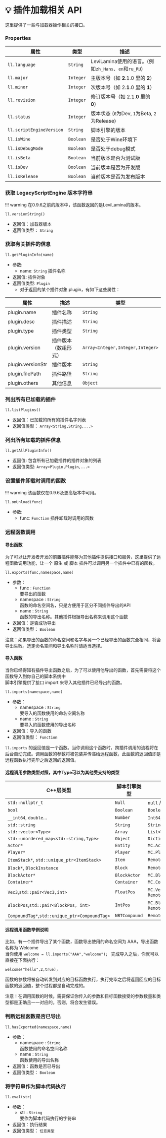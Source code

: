 # 💡 插件加载相关 API

这里提供了一些与加载器操作相关的接口。

### Properties

| 属性                       | 类型        | 描述                                         |
|--------------------------|-----------|--------------------------------------------|
| `ll.language`            | `String`  | LeviLamina使用的语言。(例如`zh_Hans`、`en`和`ru_RU`) |
| `ll.major`               | `Integer` | 主版本号（如 **2**.1.0 里的 **2**）                 |
| `ll.minor`               | `Integer` | 次版本号（如 2.**1**.0 里的 **1**）                 |
| `ll.revision`            | `Integer` | 修订版本号（如 2.1.**0** 里的 **0**）                |
| `ll.status`              | `Integer` | 版本状态 (`0`为Dev, `1`为Beta, `2`为Release)      |
| `ll.scriptEngineVersion` | `String`  | 脚本引擎的版本                                    |
| `ll.isWine`              | `Boolean` | 是否处于Wine环境下                                |
| `ll.isDebugMode`         | `Boolean` | 是否处于debug模式                                |
| `ll.isBeta`              | `Boolean` | 当前版本是否为测试版                                 |
| `ll.isDev`               | `Boolean` | 当前版本是否为开发版                                 |
| `ll.isRelease`           | `Boolean` | 当前版本是否为发布版本                                |

### 获取 LegacyScriptEngine 版本字符串

!!! warning
    在0.9.6之前的版本中，该函数返回的是LeviLamina的版本。

`ll.versionString()`

- 返回值：加载器版本
- 返回值类型： `String`

### 获取有关插件的信息

`ll.getPluginInfo(name)`

- 参数:
    - name: `String`
      插件名称
- 返回值: 插件对象
- 返回值类型:  `Plugin`
    - 对于返回的某个插件对象 plugin，有如下这些属性：

| 属性                | 描述         | 类型                               |
|-------------------|------------|----------------------------------|
| plugin.name       | 插件名称       | `String`                         |
| plugin.desc       | 插件描述       | `String`                         |
| plugin.type       | 插件类型       | `String`                         |
| plugin.version    | 插件版本（数组形式） | `Array<Integer,Integer,Integer>` |
| plugin.versionStr | 插件版本       | `String`                         |
| plugin.filePath   | 插件路径       | `String`                         |
| plugin.others     | 其他信息       | `Object`                         |

### 列出所有已加载的插件

`ll.listPlugins()`

- 返回值：已加载的所有的插件名字列表
- 返回值类型： `Array<String,String,...>`

### 列出所有加载的插件信息

`ll.getAllPluginInfo()`

- 返回值: 包含所有已加载插件的插件对象的列表
- 返回值类型:  `Array<Plugin,Plugin,...>`

### 设置插件卸载时调用的函数

!!! warning
    该函数仅在0.9.6及更高版本中可用。

`ll.onUnload(func)`

- 参数:
    - func: `Function`
      插件卸载时调用的函数

### 远程函数调用

#### 导出函数

为了可以让开发者开发的前置插件能够为其他插件提供接口和服务，这里提供了远程函数调用功能，让一个 原生 或 脚本
插件可以调用另一个插件中已有的函数。

`ll.exports(func,namespace,name)`

- 参数：
    - func : `Function`  
      要导出的函数
    - namespace : `String`  
      函数的命名空间名，只是方便用于区分不同插件导出的API
    - name : `String`  
      函数的导出名称。其他插件根据导出名称来调用这个函数
- 返回值：是否成功导出
- 返回值类型： `Boolean`

注意：如果导出的函数的命名空间和名字与另一个已经导出的函数完全相同，将会导出失败。选定命名空间和导出名称时请适当选择。

#### 导入函数

当你已经得知有插件导出函数之后，为了可以使用他导出的函数，首先需要将这个函数导入到你自己的脚本系统中  
脚本引擎提供了接口 import 来导入其他插件已经导出的函数。

`ll.imports(namespace,name)`

- 参数：
    - namespace : `String`  
      要导入的函数使用的命名空间名称
    - name : `String`  
      要导入的函数使用的导出名称
- 返回值：导入的函数
- 返回值类型： `Function`

`ll.imports` 的返回值是一个函数。当你调用这个函数时，跨插件调用的流程将在后台自动完成。调用函数的参数将被包装并传递给远程函数，此函数的返回值即是远程函数执行完毕之后返回的返回值。

#### 远程调用参数类型对照，其中Type可以为其他受支持的类型

| C++层类型                                        | 脚本引擎类型        | .NET托管类型                                 | 内部类型（备注）                               |
|-----------------------------------------------|---------------|------------------------------------------|----------------------------------------|
| `std::nullptr_t`                              | `Null`        | `null` / `Nothing` / `nullptr`           | `std::nullptr_t`                       |
| `bool`                                        | `Boolean`     | `Boolean`                                | `bool`                                 |
| `__int64`, `double`...                        | `Number`      | `Int64`, `Double`...                     | `RemoteCall::NumberType`               |
| `std::string`                                 | `String`      | `String`                                 | `std::string`                          |
| `std::vector<Type>`                           | `Array`       | `List<Type>`                             | `std::vector<Type>`                    |
| `std::unordered_map<std::string,Type>`        | `Object`      | `Dictionary<String,Type>`                | `std::unordered_map<std::string,Type>` |
| `Actor*`                                      | `Entity`      | `MC.Actor`                               | `Actor*`                               |
| `Player*`                                     | `Player`      | `MC.Player`                              | `Player*`                              |
| `ItemStack*`, `std::unique_ptr<ItemStack>`    | `Item`        | `RemoteCall.ItemType`                    | `RemoteCall::ItemType`                 |
| `Block*`, `BlockInstance`                     | `Block`       | `RemoteCall.BlockType`                   | `RemoteCall::BlockType`                |
| `BlockActor*`                                 | `BlockActor`  | `MC.BlockActor`                          | `BlockActor*`                          |
| `Container*`                                  | `Container`   | `MC.Container`                           | `Container*`                           |
| `Vec3`,`std::pair<Vec3,int>`                  | `FloatPos`    | `MC.Vec3`, `RemoteCall.WorldPosType`     | `RemoteCall::WorldPosType`             |
| `BlockPos`,`std::pair<BlockPos, int>`         | `IntPos`      | `MC.BlockPos`, `RemoteCall.BlockPosType` | `RemoteCall::BlockPosType`             |
| `CompoundTag*`,`std::unique_ptr<CompoundTag>` | `NBTCompound` | `RemoteCall.NbtType`                     | `RemoteCall::NbtType`                  |

#### 远程调用函数举例说明

比如，有一个插件导出了某个函数，函数导出使用的命名空间为 AAA，导出函数名称为 Welcome  
当你使用 `welcome = ll.imports("AAA","welcome"); ` 完成导入之后，你就可以直接在下面执行：

`welcome("hello",2,true);`

函数的参数将被自动转发到对应的目标函数执行，执行完毕之后将返回回应的目标函数的返回值，整个过程都是自动完成的。

注意！在调用函数的时候，需要保证你传入的参数和目标函数接受的参数数量和类型都是正确且一一对应的。否则，将会发生错误。

### 判断远程函数是否已导出

`ll.hasExported(namespace,name)`

- 参数：
    - namespace : `String`  
      函数使用的命名空间名称
    - name : `String`  
      函数使用的导出名称
- 返回值：函数是否已导出
- 返回值类型： `Boolean`

### 将字符串作为脚本代码执行

`ll.eval(str)`

- 参数：
    - str : `String`  
      要作为脚本代码执行的字符串
- 返回值：执行结果
- 返回值类型： `任意类型`

